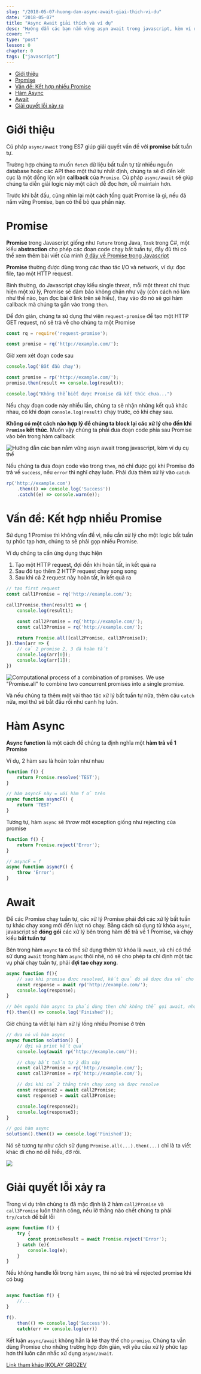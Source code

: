 ```yaml
---
slug: "/2018-05-07-huong-dan-async-await-giai-thich-vi-du"
date: "2018-05-07"
title: "Async Await giải thích và ví dụ"
desc: "Hướng dẫn các bạn nắm vững asyn await trong javascript, kèm ví dụ cụ thể"
cover: ""
type: "post"
lesson: 0
chapter: 0
tags: ["javascript"]
---
```


<!-- TOC -->

- [Giới thiệu](#giới-thiệu)
- [Promise](#promise)
- [Vấn đề: Kết hợp nhiều Promise](#vấn-đề-kết-hợp-nhiều-promise)
- [Hàm Async](#hàm-async)
- [Await](#await)
- [Giải quyết lỗi xảy ra](#giải-quyết-lỗi-xảy-ra)

<!-- /TOC -->

# Giới thiệu

Cú pháp `async/await` trong ES7 giúp giải quyết vấn đề với **promise** bất tuần tự.

Trường hợp chúng ta muốn `fetch` dữ liệu bất tuần tự từ nhiều nguồn database hoặc các API theo một thứ tự nhất định, chúng ta sẽ đi đến kết cục là một đống lộn xộn **callback** của `Promise`. Cú pháp `async/await` sẽ giúp chúng ta diễn giải logic này một cách dễ đọc hơn, dễ maintain hơn.

Trước khi bắt đầu, cũng nhìn lại một cách tổng quát Promise là gì, nếu đã nắm vững Promise, bạn có thể bỏ qua phần này.


# Promise

**Promise** trong Javascript giống như `Future` trong Java, `Task` trong C#, một kiểu **abstraction** cho phép các đoạn code chạy bất tuần tự, đầy đủ thì có thể xem thêm bài viết của mình [ở đây về Promise trong Javascript](https://luubinhan.github.io/blog/2017-10-12-javascript-promise/)

**Promise** thường được dùng trong các thao tác I/O và network, ví dụ: đọc file, tạo một HTTP request.

Bình thường, do Javascript chạy kiểu single threat, mỗi một threat chỉ thực hiện một xử lý, Promise sẽ đảm bảo không chặn như vậy (còn cách nó làm như thế nào, bạn đọc bài ở link trên sẽ hiểu), thay vào đó nó sẽ gọi hàm callback mà chúng ta gắn vào trong `then`.

Để đơn giản, chúng ta sử dụng thư viện `request-promise` để tạo một HTTP GET request, nó sẽ trả về cho chúng ta một Promise

```js
const rq = require('request-promise');

const promise = rq('http://example.com/');
```

Giờ xem xét đoạn code sau

```js
console.log('Bắt đầu chạy');

const promise = rp('http://example.com/');
promise.then(result => console.log(result));

console.log("Không thể biết được Promise đã kết thúc chưa...")
```

Nếu chạy đoạn code này nhiều lần, chúng ta sẽ nhận những kết quả khác nhau, có khi đoạn `console.log(result)` chạy trước, có khi chạy sau.

**Không có một cách nào hợp lý để chúng ta block lại các xử lý cho đến khi `Promise` kết thúc**. Muốn vậy chúng ta phải đưa đoạn code phía sau Promise vào bên trong hàm callback

![Hướng dẫn các bạn nắm vững asyn await trong javascript, kèm ví dụ cụ thể](https://nikgrozev.com/images/blog/async-await/SimplePromiseExample.png)

Nếu chúng ta đưa đoạn code vào trong `then`, nó chỉ được gọi khi Promise đó trả về `success`, nếu `error` thì nghĩ chạy luôn. Phải đưa thêm xử lý vào `catch`

```js
rp('http://example.com')
    .then(() => console.log('Success'))
    .catch((e) => console.warn(e));
```

# Vấn đề: Kết hợp nhiều Promise

Sử dụng 1 Promise thì không vấn đề vì, nếu cần xử lý cho một logic bất tuần tự phức tạp hơn, chúng ta sẽ phải gọp nhiều Promise.

Ví dụ chúng ta cần ứng dụng thực hiện

1. Tạo một HTTP request, đợi đến khi hoàn tất, in kết quả ra
2. Sau đó tạo thêm 2 HTTP request chạy song song
3. Sau khi cả 2 request này hoàn tất, in kết quả ra

```js
// tạo first request
const call1Promise = rq('http://example.com/');

call1Promise.then(result1 => {
    console.log(result1);

    const call2Promise = rq('http://example.com/');
    const call3Promise = rq('http://example.com/');

    return Promise.all([call2Promise, call3Promise]);
}).then(arr => {
    // cả 2 promise 2, 3 đã hoàn tất
    console.log(arr[0]);
    console.log(arr[1]);
})
```

![Computational process of a combination of promises. We use "Promise.all" to combine two concurrent promises into a single promise.](https://nikgrozev.com/images/blog/async-await/CombinedPromises.png)

Và nếu chúng ta thêm một vài thao tác xử lý bất tuần tự nữa, thêm câu `catch` nữa, mọi thứ sẽ bắt đầu rối như canh hẹ luôn.

# Hàm Async

**Async function** là một cách để chúng ta định nghĩa một **hàm trả về 1 Promise**

Ví dụ, 2 hàm sau là hoàn toàn như nhau

```js
function f() {
    return Promise.resolve('TEST');
}

// hàm asyncF này = với hàm f ở trên
async function asyncF() {
    return 'TEST'
}
```

Tương tự, hàm `async` sẽ *throw* một exception giống như rejecting của promise

```js
function f() {
    return Promise.reject('Error');
}

// asyncF = f
async function asyncF() {
    throw 'Error';
}
```

# Await

Để các Promise chạy tuần tự, các xử lý Promise phải đợi các xử lý bất tuần tự khác chạy xong mới đến lượt nó chạy. Bằng cách sử dụng từ khóa `async`, javascript sẽ **đóng gói** các xử lý bên trong hàm để trả về 1 Promise, và chạy kiểu **bất tuần tự**

Bên trong hàm `async` ta có thể sử dụng thêm từ khóa là `await`, và chỉ có thể sử dụng `await` trong hàm `async` thôi nhé, nó sẽ cho phép ta chỉ định một tác vụ phải chạy tuần tự, phải **đợi tao chạy xong**.

```js
async function f(){
    // sau khi promise được resolved, kết quả đó sẽ dược đưa về cho response
    const response = await rp('http://example.com/');
    console.log(response);
}

// bên ngoài hàm async ta phải dùng then chứ không thể gọi await, nhớ là hàm f trả về promise
f().then(() => console.log('Finished'));
```

Giờ chúng ta viết lại hàm xử lý lồng nhiều Promise ở trên

```js
// đưa nó vô hàm async
async function solution() {
    // đợi và print kết quả
    console.log(await rp('http://example.com/'));

    // chạy bất tuần tự 2 đứa này
    const call2Promise = rp('http://example.com/');
    const call3Promise = rp('http://example.com/');

    // đợi khi cả 2 thằng trên chạy xong và được resolve
    const response2 = await call2Promise;
    const response3 = await call3Promise;

    console.log(response2);
    console.log(response3);
}

// gọi hàm async
solution().then(() => console.log('Finished'));
```

Nó sẽ tương tự như cách sử dụng `Promise.all(...).then(...)` chỉ là ta viết khác đi cho nó dễ hiểu, đỡ rối.

![](https://nikgrozev.com/images/blog/async-await/AsyncAwaitExample.png)

# Giải quyết lỗi xảy ra

Trong ví dụ trên chúng ta đã mặc định là 2 hàm `call2Promise` và `call3Promise` luôn thành công, nếu lỡ thằng nào chết chúng ta phải `try/catch` để bắt lỗi

```js
async function f() {
    try {
        const promiseResult = await Promise.reject('Error');
    } catch (e){
        console.log(e);
    }
}
```

Nếu không handle lỗi trong hàm `async`, thì nó sẽ trả về rejected promise khi có bug

```js

async function f() {
    //...
}

f().
    then(() => console.log('Success')).
    catch(err => console.log(err))
```

Kết luận `async/await` không hẳn là kẻ thay thế cho `promise`. Chúng ta vẫn dùng Promise cho những trường hợp đơn giản, với yêu cầu xử lý phức tạp hơn thì luôn cân nhắc xử dụng `async/await`.


[Link tham khảo IKOLAY GROZEV](http://nikgrozev.com/2017/10/01/async-await/)